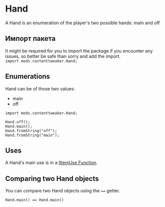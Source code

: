 # Hand

A Hand is an enumeration of the player's two possible hands: main and off

## Импорт пакета

It might be required for you to import the package if you encounter any issues, so better be safe than sorry and add the import.  
`import mods.contenttweaker.Hand;`

## Enumerations

Hand can be of those two values:

- main
- off

```zenscript
import mods.contenttweaker.Hand;

Hand.off();
Hand.main();
Hand.fromString("off");
Hand.fromString("main");
```

## Uses

A Hand's main use is in a [IItemUse Function](/Mods/ContentTweaker/Vanilla/Advanced_Functionality/Functions/IItemUse/).

## Comparing two Hand objects

You can compare two Hand objects using the `==` getter.

```zenscript
Hand.main() == Hand.main()
```